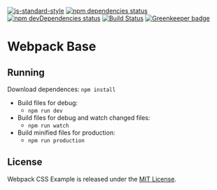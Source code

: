 [![js-standard-style](https://img.shields.io/badge/code%20style-standard-brightgreen.svg?style=flat)](http://standardjs.com/)
[![npm dependencies status](https://david-dm.org/bensmithett/webpack-css-example.svg)](https://david-dm.org/bensmithett/webpack-css-example)
[![npm devDependencies status](https://david-dm.org/bensmithett/webpack-css-example/dev-status.svg)](https://david-dm.org/bensmithett/webpack-css-example#info=devDependencies)
[![Build Status](https://travis-ci.org/bensmithett/webpack-css-example.svg?branch=master)](https://travis-ci.org/bensmithett/webpack-css-example)
[![Greenkeeper badge](https://badges.greenkeeper.io/bensmithett/webpack-css-example.svg)](https://greenkeeper.io/)

# Webpack Base

## Running
Download dependences: `npm install`
- Build files for debug:
    - `npm run dev`
- Build files for debug and watch changed files:
    - `npm run watch`
- Build minified files for production:
    - `npm run production`


## License

Webpack CSS Example is released under the [MIT License](http://ben.mit-license.org/).
